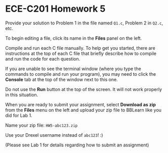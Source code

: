 ECE-C201 Homework 5
===================

Provide your solution to Problem 1 in the file named `Q1.c`, Problem 2 in `Q2.c`, etc.

To begin editing a file, click its name in the **Files** panel on the left.

Compile and run each C file manually.  To help get you started, there are
instructions at the top of each C file that briefly describe how to compile
and run the code for each question.

If you are unable to see the terminal window (where you type the commands to compile
and run your program), you may need to click the **Console** tab at the top of the
window next to this one.

Do not use the **Run** button at the top of the screen.  It will not work properly in
this situation.

When you are ready to submit your assignment, select **Download as zip** from the
**Files** menu on the left and upload your zip file to BBLearn like you did for Lab 1.

Name your zip file: `HW5-abc123.zip`

Use your Drexel username instead of `abc123`! :) 


(Please see Lab 1 for details regarding how to submit an assignment)
